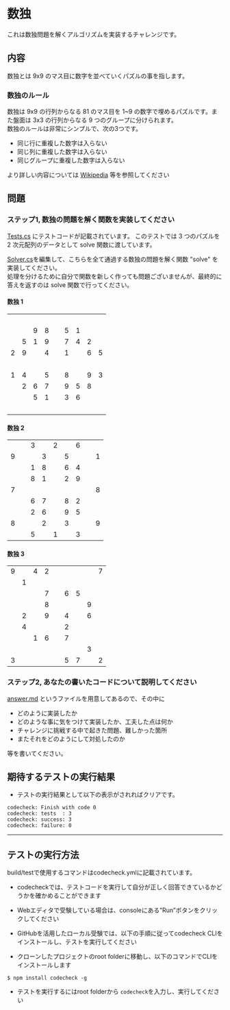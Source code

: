 # 数独
これは数独問題を解くアルゴリズムを実装するチャレンジです。  

## 内容
数独とは 9x9 のマス目に数字を並べていくパズルの事を指します。

### 数独のルール
数独は 9x9 の行列からなる 81 のマス目を 1~9 の数字で埋めるパズルです。また盤面は 3x3 の行列からなる 9 つのグループに分けられます。  
数独のルールは非常にシンプルで、次の3つです。
- 同じ行に重複した数字は入らない
- 同じ列に重複した数字は入らない
- 同じグループに重複した数字は入らない

より詳しい内容については [Wikipedia](https://ja.wikipedia.org/wiki/%E6%95%B0%E7%8B%AC) 等を参照してください

## 問題
### ステップ1, 数独の問題を解く関数を実装してください
[Tests.cs](src/Tests.cs) にテストコードが記載されています。
このテストでは 3 つのパズルを 2 次元配列のデータとして solve 関数に渡しています。

[Solver.cs](src/Solver.cs)を編集して、こちらを全て通過する数独の問題を解く関数 "solve" を実装してください。  
処理を分けるために自分で関数を新しく作っても問題ございませんが、最終的に答えを返すのは solve 関数で行ってください。

#### 数独 1

<table><tr><td>&nbsp;</td><td>&nbsp;</td><td>&nbsp;</td><td>&nbsp;</td><td>&nbsp;</td><td>&nbsp;</td><td>&nbsp;</td><td>&nbsp;</td><td>&nbsp;</td></tr><tr><td>&nbsp;</td><td>&nbsp;</td><td>9</td><td>8</td><td>&nbsp;</td><td>5</td><td>1</td><td>&nbsp;</td><td>&nbsp;</td></tr><tr><td>&nbsp;</td><td>5</td><td>1</td><td>9</td><td>&nbsp;</td><td>7</td><td>4</td><td>2</td><td>&nbsp;</td></tr><tr><td>2</td><td>9</td><td>&nbsp;</td><td>4</td><td>&nbsp;</td><td>1</td><td>&nbsp;</td><td>6</td><td>5</td></tr><tr><td>&nbsp;</td><td>&nbsp;</td><td>&nbsp;</td><td>&nbsp;</td><td>&nbsp;</td><td>&nbsp;</td><td>&nbsp;</td><td>&nbsp;</td><td>&nbsp;</td></tr><tr><td>1</td><td>4</td><td>&nbsp;</td><td>5</td><td>&nbsp;</td><td>8</td><td>&nbsp;</td><td>9</td><td>3</td></tr><tr><td>&nbsp;</td><td>2</td><td>6</td><td>7</td><td>&nbsp;</td><td>9</td><td>5</td><td>8</td><td>&nbsp;</td></tr><tr><td>&nbsp;</td><td>&nbsp;</td><td>5</td><td>1</td><td>&nbsp;</td><td>3</td><td>6</td><td>&nbsp;</td><td>&nbsp;</td></tr><tr><td>&nbsp;</td><td>&nbsp;</td><td>&nbsp;</td><td>&nbsp;</td><td>&nbsp;</td><td>&nbsp;</td><td>&nbsp;</td><td>&nbsp;</td><td>&nbsp;</td></tr></table>

#### 数独 2

<table><tr><td>&nbsp;</td><td>&nbsp;</td><td>3</td><td>&nbsp;</td><td>2</td><td>&nbsp;</td><td>6</td><td>&nbsp;</td><td>&nbsp;</td></tr><tr><td>9</td><td>&nbsp;</td><td>&nbsp;</td><td>3</td><td>&nbsp;</td><td>5</td><td>&nbsp;</td><td>&nbsp;</td><td>1</td></tr><tr><td>&nbsp;</td><td>&nbsp;</td><td>1</td><td>8</td><td>&nbsp;</td><td>6</td><td>4</td><td>&nbsp;</td><td>&nbsp;</td></tr><tr><td>&nbsp;</td><td>&nbsp;</td><td>8</td><td>1</td><td>&nbsp;</td><td>2</td><td>9</td><td>&nbsp;</td><td>&nbsp;</td></tr><tr><td>7</td><td>&nbsp;</td><td>&nbsp;</td><td>&nbsp;</td><td>&nbsp;</td><td>&nbsp;</td><td>&nbsp;</td><td>&nbsp;</td><td>8</td></tr><tr><td>&nbsp;</td><td>&nbsp;</td><td>6</td><td>7</td><td>&nbsp;</td><td>8</td><td>2</td><td>&nbsp;</td><td>&nbsp;</td></tr><tr><td>&nbsp;</td><td>&nbsp;</td><td>2</td><td>6</td><td>&nbsp;</td><td>9</td><td>5</td><td>&nbsp;</td><td>&nbsp;</td></tr><tr><td>8</td><td>&nbsp;</td><td>&nbsp;</td><td>2</td><td>&nbsp;</td><td>3</td><td>&nbsp;</td><td>&nbsp;</td><td>9</td></tr><tr><td>&nbsp;</td><td>&nbsp;</td><td>5</td><td>&nbsp;</td><td>1</td><td>&nbsp;</td><td>3</td><td>&nbsp;</td><td>&nbsp;</td></tr></table>

#### 数独 3

<table><tr><td>9</td><td>&nbsp;</td><td>4</td><td>2</td><td>&nbsp;</td><td>&nbsp;</td><td>&nbsp;</td><td>&nbsp;</td><td>7</td></tr><tr><td>&nbsp;</td><td>1</td><td>&nbsp;</td><td>&nbsp;</td><td>&nbsp;</td><td>&nbsp;</td><td>&nbsp;</td><td>&nbsp;</td><td>&nbsp;</td></tr><tr><td>&nbsp;</td><td>&nbsp;</td><td>&nbsp;</td><td>7</td><td>&nbsp;</td><td>6</td><td>5</td><td>&nbsp;</td><td>&nbsp;</td></tr><tr><td>&nbsp;</td><td>&nbsp;</td><td>&nbsp;</td><td>8</td><td>&nbsp;</td><td>&nbsp;</td><td>&nbsp;</td><td>9</td><td>&nbsp;</td></tr><tr><td>&nbsp;</td><td>2</td><td>&nbsp;</td><td>9</td><td>&nbsp;</td><td>4</td><td>&nbsp;</td><td>6</td><td>&nbsp;</td></tr><tr><td>&nbsp;</td><td>4</td><td>&nbsp;</td><td>&nbsp;</td><td>&nbsp;</td><td>2</td><td>&nbsp;</td><td>&nbsp;</td><td>&nbsp;</td></tr><tr><td>&nbsp;</td><td>&nbsp;</td><td>1</td><td>6</td><td>&nbsp;</td><td>7</td><td>&nbsp;</td><td>&nbsp;</td><td>&nbsp;</td></tr><tr><td>&nbsp;</td><td>&nbsp;</td><td>&nbsp;</td><td>&nbsp;</td><td>&nbsp;</td><td>&nbsp;</td><td>&nbsp;</td><td>3</td><td>&nbsp;</td></tr><tr><td>3</td><td>&nbsp;</td><td>&nbsp;</td><td>&nbsp;</td><td>&nbsp;</td><td>5</td><td>7</td><td>&nbsp;</td><td>2</td></tr></table>


### ステップ2, あなたの書いたコードについて説明してください
[answer.md](./answer.md) というファイルを用意してあるので、その中に
- どのように実装したか
- どのような事に気をつけて実装したか、工夫した点は何か
- チャレンジに挑戦する中で起きた問題、難しかった箇所
- またそれをどのようにして対処したのか

等を書いてください。

## 期待するテストの実行結果
- テストの実行結果として以下の表示がされればクリアです。

```
codecheck: Finish with code 0
codecheck: tests  : 3
codecheck: success: 3
codecheck: failure: 0
```

---
## テストの実行方法
build/testで使用するコマンドはcodecheck.ymlに記載されています。

- codecheckでは、テストコードを実行して自分が正しく回答できているかどうかを確かめることができます
- Webエディタで受験している場合は、consoleにある”Run”ボタンをクリックしてください
- GitHubを活用したローカル受験では、以下の手順に従ってcodecheck CLIをインストールし、テストを実行してください

- クローンしたプロジェクトのroot folderに移動し、以下のコマンドでCLIをインストールします
```
$ npm install codecheck -g
```

- テストを実行するにはroot folderから `codecheck`を入力し、実行してください